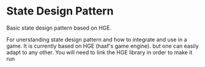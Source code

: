 # State Design Pattern
Basic state design pattern based on HGE.

For unerstanding state design pattern and how to integrate and use in a game.
It is currently based on HGE (haaf's game engine). but one can easily adapt to any other.
You will need to link the HGE library in order to make it run
